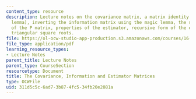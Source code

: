 ```yaml
---
content_type: resource
description: Lecture notes on the covariance matrix, a matrix identity (the magic
  lemma), inverting the information matrix using the magic lemma, the square root
  of the P matrix, properties of the estimator, recursive form of the estimator, and
  triangular square roots.
file: https://ol-ocw-studio-app-production.s3.amazonaws.com/courses/16-346-astrodynamics-fall-2008/311d5c5c6ad73b874fc534fb20e2081a_lec_22.pdf
file_type: application/pdf
learning_resource_types:
- Lecture Notes
parent_title: Lecture Notes
parent_type: CourseSection
resourcetype: Document
title: The Covariance, Information and Estimator Matrices
type: OCWFile
uid: 311d5c5c-6ad7-3b87-4fc5-34fb20e2081a
---
```

